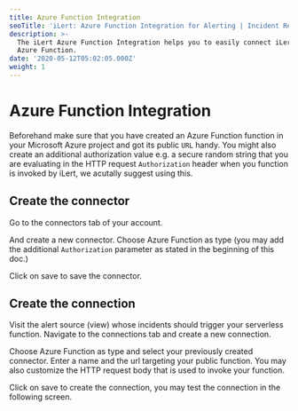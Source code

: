 ```yaml
---
title: Azure Function Integration
seoTitle: 'iLert: Azure Function Integration for Alerting | Incident Response | Uptime'
description: >-
  The iLert Azure Function Integration helps you to easily connect iLert with
  Azure Function.
date: '2020-05-12T05:02:05.000Z'
weight: 1
---
```


# Azure Function Integration

Beforehand make sure that you have created an Azure Function function in your Microsoft Azure project and got its public `URL` handy. You might also create an additional authorization value e.g. a secure random string that you are evaluating in the HTTP request `Authorization` header when you function is invoked by iLert, we acutally suggest using this.

## Create the connector <a id="connector"></a>

Go to the connectors tab of your account.

And create a new connector. Choose Azure Function as type \(you may add the additional `Authorization` parameter as stated in the beginning of this doc.\)

Click on save to save the connector.

## Create the connection <a id="connection"></a>

Visit the alert source \(view\) whose incidents should trigger your serverless function. Navigate to the connections tab and create a new connection.

Choose Azure Function as type and select your previously created connector. Enter a name and the url targeting your public function. You may also customize the HTTP request body that is used to invoke your function.

Click on save to create the connection, you may test the connection in the following screen.

